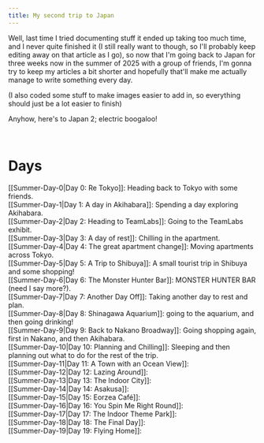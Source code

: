 ```yaml
---
title: My second trip to Japan
---
```

Well, last time I tried documenting stuff it ended up taking too much time, and
I never quite finished it (I still really want to though, so I'll probably keep
editing away on that article as I go), so now that I'm going back to Japan for
three weeks now in the summer of 2025 with a group of friends, I'm gonna try to
keep my articles a bit shorter and hopefully that'll make me actually manage to
write something every day.

(I also coded some stuff to make images easier to add in, so everything should
just be a lot easier to finish)

Anyhow, here's to Japan 2; electric boogaloo!

<br>

# Days

[[Summer-Day-0|Day 0: Re Tokyo]]: Heading back to Tokyo with some friends.<br>
[[Summer-Day-1|Day 1: A day in Akihabara]]: Spending a day exploring Akihabara.<br>
[[Summer-Day-2|Day 2: Heading to TeamLabs]]: Going to the TeamLabs exhibit.<br>
[[Summer-Day-3|Day 3: A day of rest]]: Chilling in the apartment.<br>
[[Summer-Day-4|Day 4: The great apartment change]]: Moving apartments across Tokyo.<br>
[[Summer-Day-5|Day 5: A Trip to Shibuya]]:  A small tourist trip in Shibuya and some shopping!<br>
[[Summer-Day-6|Day 6: The Monster Hunter Bar]]: MONSTER HUNTER BAR (need I say more?).<br>
[[Summer-Day-7|Day 7: Another Day Off]]: Taking another day to rest and plan.<br>
[[Summer-Day-8|Day 8: Shinagawa Aquarium]]: going to the aquarium, and then going drinking!<br>
[[Summer-Day-9|Day 9: Back to Nakano Broadway]]: Going shopping again, first in Nakano, and then Akihabara.<br>
[[Summer-Day-10|Day 10: Planning and Chilling]]: Sleeping and then planning out what to do for the rest of the trip.<br>
[[Summer-Day-11|Day 11: A Town with an Ocean View]]: <br>
[[Summer-Day-12|Day 12: Lazing Around]]: <br>
[[Summer-Day-13|Day 13: The Indoor City]]: <br>
[[Summer-Day-14|Day 14: Asakusa]]: <br>
[[Summer-Day-15|Day 15: Eorzea Café]]: <br>
[[Summer-Day-16|Day 16: You Spin Me Right Round]]: <br>
[[Summer-Day-17|Day 17: The Indoor Theme Park]]: <br>
[[Summer-Day-18|Day 18: The Final Day]]: <br>
[[Summer-Day-19|Day 19: Flying Home]]: <br>
